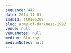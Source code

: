 ```yaml
---
sequence: 442
date: 2014-11-01
imdbId: tt0106308
slug: army-of-darkness-1992
venue: null
venueNotes: null
medium: Blu-ray
mediumNotes: null
---
```

